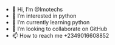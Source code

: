 - 👋 Hi, I’m @Imotechs
- 👀 I’m interested in python
- 🌱 I’m currently learning python
- 💞️ I’m looking to collaborate on GitHub
- 📫 How to reach me +2349016608852

<!---
Imotechs/Imotechs is a ✨ special ✨ repository because its `README.md` (this file) appears on your GitHub profile.
You can click the Preview link to take a look at your changes.
--->
